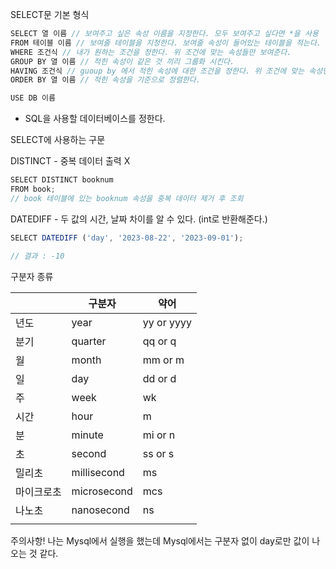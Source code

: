 SELECT문 기본 형식

```jsx
SELECT 열 이름 // 보여주고 싶은 속성 이름을 지정한다. 모두 보여주고 싶다면 *을 사용
FROM 테이블 이름 // 보여줄 테이블을 지정한다. 보여줄 속성이 들어있는 테이블을 적는다.
WHERE 조건식 // 내가 원하는 조건을 정한다. 위 조건에 맞는 속성들만 보여준다.
GROUP BY 열 이름 // 적힌 속성이 같은 것 끼리 그룹화 시킨다.
HAVING 조건식 // guoup by 에서 적힌 속성에 대한 조건을 정한다. 위 조건에 맞는 속성만 그룹화 시킨다.
ORDER BY 열 이름 // 적힌 속성을 기준으로 정렬한다. 
```

```jsx
USE DB 이름
```

- SQL을 사용할 데이터베이스를 정한다.

SELECT에 사용하는 구문

DISTINCT - 중복 데이터 출력 X

```jsx
SELECT DISTINCT booknum
FROM book;
// book 테이블에 있는 booknum 속성을 중복 데이터 제거 후 조회
```

DATEDIFF - 두 값의 시간, 날짜 차이를 알 수 있다. (int로 반환해준다.)

```jsx
SELECT DATEDIFF ('day', '2023-08-22', '2023-09-01');

// 결과 : -10
```

구분자 종류

|  | 구분자 | 약어 |
| --- | --- | --- |
| 년도 | year | yy or yyyy |
| 분기 | quarter | qq or q |
| 월 | month | mm or m |
| 일 | day | dd or d |
| 주 | week | wk |
| 시간 | hour | m |
| 분 | minute | mi or n |
| 초 | second | ss or s |
| 밀리초 | millisecond | ms |
| 마이크로초 | microsecond | mcs |
| 나노초 | nanosecond | ns |
|  |  |  |

주의사항! 나는 Mysql에서 실행을 했는데 Mysql에서는 구분자 없이 day로만 값이 나오는 것 같다.